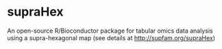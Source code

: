 supraHex
========

An open-source R/Bioconductor package for tabular omics data analysis using a supra-hexagonal map (see details at http://supfam.org/supraHex)
